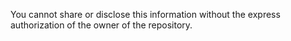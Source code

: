 You cannot share or disclose this information without the express authorization of the owner of the repository.
